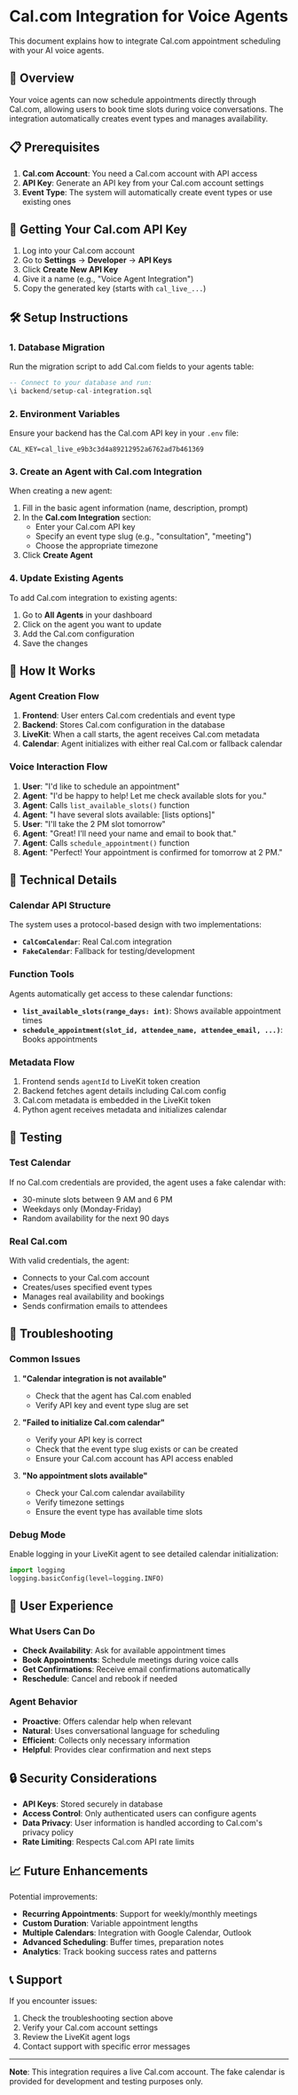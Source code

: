 # Cal.com Integration for Voice Agents

This document explains how to integrate Cal.com appointment scheduling with your AI voice agents.

## 🚀 Overview

Your voice agents can now schedule appointments directly through Cal.com, allowing users to book time slots during voice conversations. The integration automatically creates event types and manages availability.

## 📋 Prerequisites

1. **Cal.com Account**: You need a Cal.com account with API access
2. **API Key**: Generate an API key from your Cal.com account settings
3. **Event Type**: The system will automatically create event types or use existing ones

## 🔑 Getting Your Cal.com API Key

1. Log into your Cal.com account
2. Go to **Settings** → **Developer** → **API Keys**
3. Click **Create New API Key**
4. Give it a name (e.g., "Voice Agent Integration")
5. Copy the generated key (starts with `cal_live_...`)

## 🛠️ Setup Instructions

### 1. Database Migration

Run the migration script to add Cal.com fields to your agents table:

```sql
-- Connect to your database and run:
\i backend/setup-cal-integration.sql
```

### 2. Environment Variables

Ensure your backend has the Cal.com API key in your `.env` file:

```env
CAL_KEY=cal_live_e9b3c3d4a89212952a6762ad7b461369
```

### 3. Create an Agent with Cal.com Integration

When creating a new agent:

1. Fill in the basic agent information (name, description, prompt)
2. In the **Cal.com Integration** section:
   - Enter your Cal.com API key
   - Specify an event type slug (e.g., "consultation", "meeting")
   - Choose the appropriate timezone
3. Click **Create Agent**

### 4. Update Existing Agents

To add Cal.com integration to existing agents:

1. Go to **All Agents** in your dashboard
2. Click on the agent you want to update
3. Add the Cal.com configuration
4. Save the changes

## 🎯 How It Works

### Agent Creation Flow

1. **Frontend**: User enters Cal.com credentials and event type
2. **Backend**: Stores Cal.com configuration in the database
3. **LiveKit**: When a call starts, the agent receives Cal.com metadata
4. **Calendar**: Agent initializes with either real Cal.com or fallback calendar

### Voice Interaction Flow

1. **User**: "I'd like to schedule an appointment"
2. **Agent**: "I'd be happy to help! Let me check available slots for you."
3. **Agent**: Calls `list_available_slots()` function
4. **Agent**: "I have several slots available: [lists options]"
5. **User**: "I'll take the 2 PM slot tomorrow"
6. **Agent**: "Great! I'll need your name and email to book that."
7. **Agent**: Calls `schedule_appointment()` function
8. **Agent**: "Perfect! Your appointment is confirmed for tomorrow at 2 PM."

## 🔧 Technical Details

### Calendar API Structure

The system uses a protocol-based design with two implementations:

- **`CalComCalendar`**: Real Cal.com integration
- **`FakeCalendar`**: Fallback for testing/development

### Function Tools

Agents automatically get access to these calendar functions:

- **`list_available_slots(range_days: int)`**: Shows available appointment times
- **`schedule_appointment(slot_id, attendee_name, attendee_email, ...)`**: Books appointments

### Metadata Flow

1. Frontend sends `agentId` to LiveKit token creation
2. Backend fetches agent details including Cal.com config
3. Cal.com metadata is embedded in the LiveKit token
4. Python agent receives metadata and initializes calendar

## 🧪 Testing

### Test Calendar

If no Cal.com credentials are provided, the agent uses a fake calendar with:
- 30-minute slots between 9 AM and 6 PM
- Weekdays only (Monday-Friday)
- Random availability for the next 90 days

### Real Cal.com

With valid credentials, the agent:
- Connects to your Cal.com account
- Creates/uses specified event types
- Manages real availability and bookings
- Sends confirmation emails to attendees

## 🚨 Troubleshooting

### Common Issues

1. **"Calendar integration is not available"**
   - Check that the agent has Cal.com enabled
   - Verify API key and event type slug are set

2. **"Failed to initialize Cal.com calendar"**
   - Verify your API key is correct
   - Check that the event type slug exists or can be created
   - Ensure your Cal.com account has API access enabled

3. **"No appointment slots available"**
   - Check your Cal.com calendar availability
   - Verify timezone settings
   - Ensure the event type has available time slots

### Debug Mode

Enable logging in your LiveKit agent to see detailed calendar initialization:

```python
import logging
logging.basicConfig(level=logging.INFO)
```

## 📱 User Experience

### What Users Can Do

- **Check Availability**: Ask for available appointment times
- **Book Appointments**: Schedule meetings during voice calls
- **Get Confirmations**: Receive email confirmations automatically
- **Reschedule**: Cancel and rebook if needed

### Agent Behavior

- **Proactive**: Offers calendar help when relevant
- **Natural**: Uses conversational language for scheduling
- **Efficient**: Collects only necessary information
- **Helpful**: Provides clear confirmation and next steps

## 🔒 Security Considerations

- **API Keys**: Stored securely in database
- **Access Control**: Only authenticated users can configure agents
- **Data Privacy**: User information is handled according to Cal.com's privacy policy
- **Rate Limiting**: Respects Cal.com API rate limits

## 📈 Future Enhancements

Potential improvements:
- **Recurring Appointments**: Support for weekly/monthly meetings
- **Custom Duration**: Variable appointment lengths
- **Multiple Calendars**: Integration with Google Calendar, Outlook
- **Advanced Scheduling**: Buffer times, preparation notes
- **Analytics**: Track booking success rates and patterns

## 📞 Support

If you encounter issues:

1. Check the troubleshooting section above
2. Verify your Cal.com account settings
3. Review the LiveKit agent logs
4. Contact support with specific error messages

---

**Note**: This integration requires a live Cal.com account. The fake calendar is provided for development and testing purposes only.

